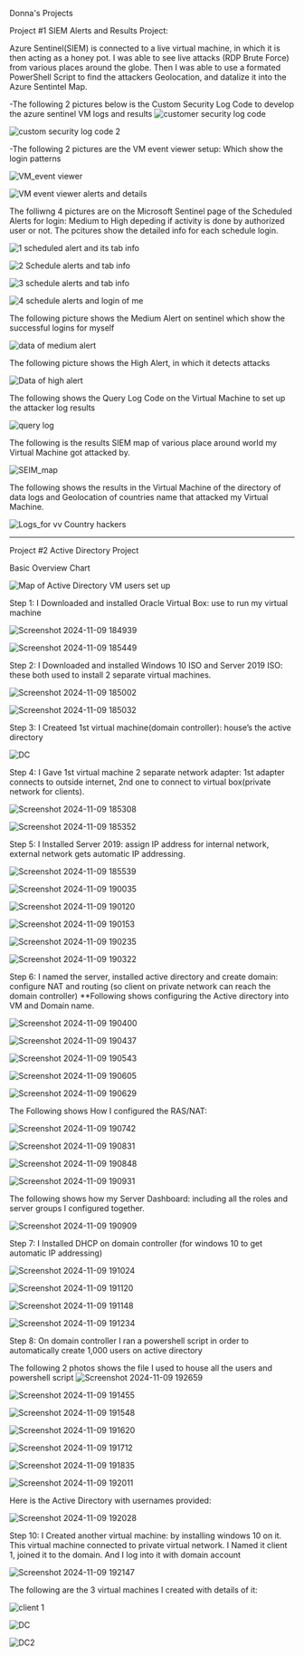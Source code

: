Donna's Projects



Project #1
SIEM Alerts and Results Project:


 
Azure Sentinel(SIEM) is connected to a live virtual machine, in which it is then acting as a honey pot. I was able to see live attacks (RDP Brute Force) from various places around the globe. Then I was able to use a formated PowerShell Script to find the attackers Geolocation, and datalize it into the Azure Sentintel Map. 
>
-The following 2 pictures below is the Custom Security Log Code to develop the azure sentinel VM logs and results
![customer security log code](https://github.com/user-attachments/assets/707521b9-e84a-4292-838e-8caa00c16831)

![custom security log code 2](https://github.com/user-attachments/assets/62770008-9cc2-4210-bb3a-0ce11041395f)

-The following 2 pictures are the VM event viewer setup: Which show the login patterns

![VM_event viewer](https://github.com/user-attachments/assets/8ab0a7c1-a8fb-4140-bcac-ece36004cb6c)

![VM event viewer alerts and details](https://github.com/user-attachments/assets/195bd3b9-d751-4bc6-911d-e2b46acb279e)

The folliwng 4 pictures are on the Microsoft Sentinel page of the Scheduled Alerts for login: Medium to High depeding if activity is done by authorized user or not. The pcitures show the detailed info for each schedule login. 

![1 scheduled alert and its tab info](https://github.com/user-attachments/assets/785dbc16-a64d-4de6-81ea-9815c3ded417)

![2 Schedule alerts and tab info](https://github.com/user-attachments/assets/69d21089-f0ff-4c02-ab50-10aa80f60e4c)

![3 schedule alerts and tab info](https://github.com/user-attachments/assets/c6528278-f26a-43fd-9a59-c64d2e78d248)

![4 schedule alerts and login  of me](https://github.com/user-attachments/assets/e51adbbd-909a-4117-a5ca-f4e6c2e15cbf)

The following picture shows the Medium Alert on sentinel which show the successful logins for myself

![data of medium alert](https://github.com/user-attachments/assets/bd797ee1-3a96-4a11-99d7-6f941cda15fd)

The following picture shows the High Alert, in which it detects attacks

![Data of high alert](https://github.com/user-attachments/assets/7237c98d-a8eb-46f3-9f9c-f28ad542cc50)

The following shows the Query Log Code on the Virtual Machine to set up the attacker log results

![query log](https://github.com/user-attachments/assets/4f6c2e1e-88ca-43f7-9d2b-8156bc195ee5)

The following is the results SIEM map of various place around world my Virtual Machine got attacked by.

![SEIM_map](https://github.com/user-attachments/assets/54b8aa0d-8ff4-436c-ac7f-774ce0ad2f83)


The following shows the results in the Virtual Machine of the directory of data logs and Geolocation of countries name that attacked my Virtual Machine. 

![Logs_for vv Country hackers](https://github.com/user-attachments/assets/211cd990-6f80-4075-81e0-8bcbb10b6d88)




-------------------------------------------------------------------------------------------------------------------

Project #2
Active Directory Project

Basic Overview Chart

![Map of Active Directory VM users set up](https://github.com/user-attachments/assets/73c2837b-c5b4-409b-b852-d8780db77acd)

Step 1: I Downloaded and installed Oracle Virtual Box: use to run my virtual machine

![Screenshot 2024-11-09 184939](https://github.com/user-attachments/assets/8fc76784-ec5d-48b1-9f90-3032b9f7aa02)

![Screenshot 2024-11-09 185449](https://github.com/user-attachments/assets/7a2da910-3403-4e4f-8dc1-d123038c2ac2)


Step 2: I Downloaded and installed Windows 10 ISO and Server 2019 ISO: these both used to install 2 separate virtual machines.

![Screenshot 2024-11-09 185002](https://github.com/user-attachments/assets/7c9e758d-cfa4-4228-8940-4d8d612ca16e)

![Screenshot 2024-11-09 185032](https://github.com/user-attachments/assets/2dd01646-2f89-4f40-8c70-74c5346653de)

Step 3: I Createed 1st virtual machine(domain controller): house’s the active directory

![DC](https://github.com/user-attachments/assets/7ab31b4b-c4b3-4ce4-b8ee-6ed4b1fdb2a1)

Step 4: I Gave 1st virtual machine 2 separate network adapter: 1st adapter connects to outside internet, 2nd one to connect to virtual box(private network for clients).

![Screenshot 2024-11-09 185308](https://github.com/user-attachments/assets/4c9449ea-7a1a-43a4-8f26-db74d01ea372)

![Screenshot 2024-11-09 185352](https://github.com/user-attachments/assets/b3fd9816-1b29-4a91-8e96-60f0f5fc4cf6)

Step 5: I Installed Server 2019: assign IP address for internal network, external network gets automatic IP addressing. 

![Screenshot 2024-11-09 185539](https://github.com/user-attachments/assets/18e91775-c1e7-4375-8e7f-72299f2ffd02)

![Screenshot 2024-11-09 190035](https://github.com/user-attachments/assets/bd2a18db-65a2-4b97-b645-85347e62a051)

![Screenshot 2024-11-09 190120](https://github.com/user-attachments/assets/208fc3fd-af8f-4088-89c9-7ecad0f33433)

![Screenshot 2024-11-09 190153](https://github.com/user-attachments/assets/7b304703-e74f-4af3-827e-b9cc09a0730c)

![Screenshot 2024-11-09 190235](https://github.com/user-attachments/assets/943ef033-dd5b-4885-adae-cf351320e422)

![Screenshot 2024-11-09 190322](https://github.com/user-attachments/assets/d63e3563-6405-4808-a39b-83db682cc3e0)

Step 6: I named the server, installed active directory and create domain: configure NAT and routing (so client on private network can reach the domain controller) **Following shows configuring the Active directory into VM and Domain name. 

![Screenshot 2024-11-09 190400](https://github.com/user-attachments/assets/3c72f1d8-43d2-4851-ba36-667029a5f23d)

![Screenshot 2024-11-09 190437](https://github.com/user-attachments/assets/2ade12ca-4fa9-4af9-a2d9-99403d892c0b)

![Screenshot 2024-11-09 190543](https://github.com/user-attachments/assets/f5f1ea71-ec4f-4b06-b2a4-0208da9daf12)

![Screenshot 2024-11-09 190605](https://github.com/user-attachments/assets/1891220a-1081-4fac-82d0-cd64ac7fa38b)

![Screenshot 2024-11-09 190629](https://github.com/user-attachments/assets/1a6decbd-76d6-4e00-aa79-5ed6cebe210d)

The Following shows How I configured the RAS/NAT: 

![Screenshot 2024-11-09 190742](https://github.com/user-attachments/assets/da8d373d-d99a-460e-99bd-eaa4629b6196)

![Screenshot 2024-11-09 190831](https://github.com/user-attachments/assets/5d3757c3-fdfa-4e85-bbe0-aa3b8a3043bd)

![Screenshot 2024-11-09 190848](https://github.com/user-attachments/assets/26483aed-3678-4ca8-b7f2-5c3ba4034da3)

![Screenshot 2024-11-09 190931](https://github.com/user-attachments/assets/be97754e-a335-4c97-ab94-65d9522dd08d)

The following shows how my Server Dashboard: including all the roles and server groups I configured together. 

![Screenshot 2024-11-09 190909](https://github.com/user-attachments/assets/3d59adc5-d154-421a-a226-344e0167e2b6)

Step 7: I Installed DHCP on domain controller (for windows 10 to get automatic IP addressing)

![Screenshot 2024-11-09 191024](https://github.com/user-attachments/assets/e688865c-282e-4af1-9059-50de286aa032)

![Screenshot 2024-11-09 191120](https://github.com/user-attachments/assets/6d2d00a3-1d7b-41f5-bdc6-3b9667e12327)

![Screenshot 2024-11-09 191148](https://github.com/user-attachments/assets/12ce1014-c9f6-4f32-bb26-1f1eec7f3986)


![Screenshot 2024-11-09 191234](https://github.com/user-attachments/assets/6033ae6a-b2ac-4851-9e55-ef9842c45682)

Step 8: On domain controller I ran a powershell script in order to automatically create 1,000 users on active directory

The following 2 photos shows the file I used to house all the users and powershell script
![Screenshot 2024-11-09 192659](https://github.com/user-attachments/assets/93ea6785-e90c-4839-bcff-5928da1f1d05)

![Screenshot 2024-11-09 191455](https://github.com/user-attachments/assets/f36be074-9b9f-4ae7-9875-dc7f3e8ab12e)

![Screenshot 2024-11-09 191548](https://github.com/user-attachments/assets/5f448517-b237-45f6-9496-fa8cb0250b12)

![Screenshot 2024-11-09 191620](https://github.com/user-attachments/assets/097185f5-e572-4f8f-9acd-dc974c1540d6)

![Screenshot 2024-11-09 191712](https://github.com/user-attachments/assets/d9a46a85-f108-4c1d-8170-5159f47e35e3)

![Screenshot 2024-11-09 191835](https://github.com/user-attachments/assets/7b86c1bd-6bf6-44f4-ad60-160bfa8c9599)

![Screenshot 2024-11-09 192011](https://github.com/user-attachments/assets/ec94b00e-98f8-4aeb-880b-860067afab55)

Here is the Active Directory with usernames provided: 

![Screenshot 2024-11-09 192028](https://github.com/user-attachments/assets/a02e7a9b-4a26-417c-b54b-2f145e1167f2)

Step 10: I Created another virtual machine: by installing windows 10 on it. This virtual machine connected to private virtual network. I Named it client 1, joined it to the domain. And I log into it with domain account

![Screenshot 2024-11-09 192147](https://github.com/user-attachments/assets/1a84a1bd-196d-42a6-9d43-c2aec3d8b49a)

The following are the 3 virtual machines I created with details of it: 

![client 1](https://github.com/user-attachments/assets/ae545e8d-f6a8-4466-ba9c-b9402737b6af)

![DC](https://github.com/user-attachments/assets/ad3f8a39-aa44-4777-94a7-478c6c3329cb)

![DC2](https://github.com/user-attachments/assets/2aafd5d4-5332-4db5-bb0c-35742b3d353f)

